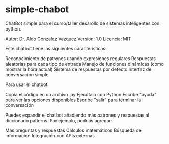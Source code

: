 # simple-chabot
ChatBot simple para el curso/taller desarollo de sistemas inteligentes con python.

Autor: Dr. Aldo Gonzalez Vazquez
Version: 1.0
Licencia: MIT

Este chatbot tiene las siguientes características:

Reconocimiento de patrones usando expresiones regulares
Respuestas aleatorias para cada tipo de entrada
Manejo de funciones dinámicas (como mostrar la hora actual)
Sistema de respuestas por defecto
Interfaz de conversación simple

Para usar el chatbot:

Copia el código en un archivo .py
Ejecútalo con Python
Escribe "ayuda" para ver las opciones disponibles
Escribe "salir" para terminar la conversación

Puedes expandir el chatbot añadiendo más patrones y respuestas al diccionario patterns. Por ejemplo, podrías agregar:

Más preguntas y respuestas
Cálculos matemáticos
Búsqueda de información
Integración con APIs externas
